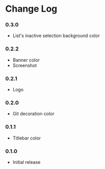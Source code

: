 # Change Log

### 0.3.0

- List's inactive selection background color

### 0.2.2

- Banner color
- Screenshot

### 0.2.1

- Logo

### 0.2.0

- Git decoration color

### 0.1.1

- Titlebar color

### 0.1.0

- Initial release
